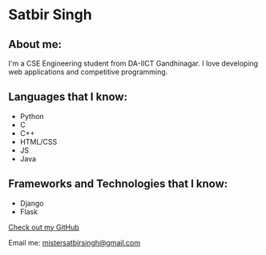 # Satbir Singh

## About me:

I'm a CSE Engineering student from DA-IICT Gandhinagar. I love developing web applications and competitive programming.


## Languages that I know:

- Python
- C
- C++
- HTML/CSS
- JS
- Java

## Frameworks and Technologies that I know:

- Django
- Flask

[Check out my GitHub](https://github.com/SinghSatbir)

Email me: mistersatbirsingh@gmail.com

